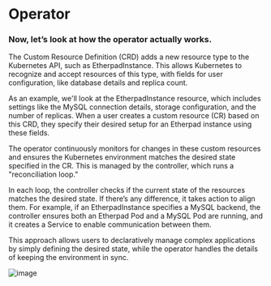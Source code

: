 # Operator 

### Now, let’s look at how the operator actually works.


The Custom Resource Definition (CRD) adds a new resource type to the Kubernetes API, such as EtherpadInstance. This allows Kubernetes to recognize and accept resources of this type, with fields for user configuration, like database details and replica count.

As an example, we'll look at the EtherpadInstance resource, which includes settings like the MySQL connection details, storage configuration, and the number of replicas. When a user creates a custom resource (CR) based on this CRD, they specify their desired setup for an Etherpad instance using these fields.

The operator continuously monitors for changes in these custom resources and ensures the Kubernetes environment matches the desired state specified in the CR. This is managed by the controller, which runs a "reconciliation loop."

In each loop, the controller checks if the current state of the resources matches the desired state. If there’s any difference, it takes action to align them. For example, if an EtherpadInstance specifies a MySQL backend, the controller ensures both an Etherpad Pod and a MySQL Pod are running, and it creates a Service to enable communication between them.

This approach allows users to declaratively manage complex applications by simply defining the desired state, while the operator handles the details of keeping the environment in sync.

![image](https://github.com/user-attachments/assets/da2150cc-6f1e-4e44-9b7e-9c17e7cb9d2b)
